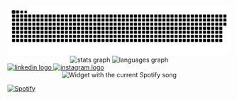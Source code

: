 <div align="center">
  <picture>
    <source media="(prefers-color-scheme: dark)" srcset="https://raw.githubusercontent.com/azusa707/azusa707/output/snake-dark.svg" />
    <source media="(prefers-color-scheme: light)" srcset="https://raw.githubusercontent.com/azusa707/azusa707/output/snake.svg" />
    <img alt="Snake animation" src="https://raw.githubusercontent.com/azusa707/azusa707/output/snake.svg" />
  </picture>
  <img src="https://github-readme-stats.vercel.app/api?username=azusa707&hide_title=false&hide_rank=false&show_icons=true&include_all_commits=true&count_private=true&disable_animations=false&theme=dracula&locale=en&hide_border=false&order=1" height="150" alt="stats graph"  />
  <img src="https://github-readme-stats.vercel.app/api/top-langs?username=azusa707&locale=en&hide_title=false&layout=compact&card_width=320&langs_count=5&theme=dracula&hide_border=false&order=2" height="150" alt="languages graph"  />
</div>

<div align="left">
  <a href="https://www.linkedin.com/in/azusa-shakya" target="_blank">
    <img src="https://raw.githubusercontent.com/maurodesouza/profile-readme-generator/master/src/assets/icons/social/linkedin/default.svg" width="52" height="40" alt="linkedin logo"  />
  </a>
  <a href="https://www.instagram.com/azusa_707/" target="_blank">
    <img src="https://raw.githubusercontent.com/maurodesouza/profile-readme-generator/master/src/assets/icons/social/instagram/default.svg" width="52" height="40" alt="instagram logo"  />
  </a>
</div>

<div align="center">
  <img src="https://spotify-fn8dpxcjm-azusa707s-projects.vercel.app?theme=dark&spin=false&rainbow=false" alt="Widget with the current Spotify song"  />
</div>

[![Spotify](https://spotify-bqalhvh5i-azusa707s-projects.vercel.app/api/spotify)](https://open.spotify.com/user/azusa707s)

